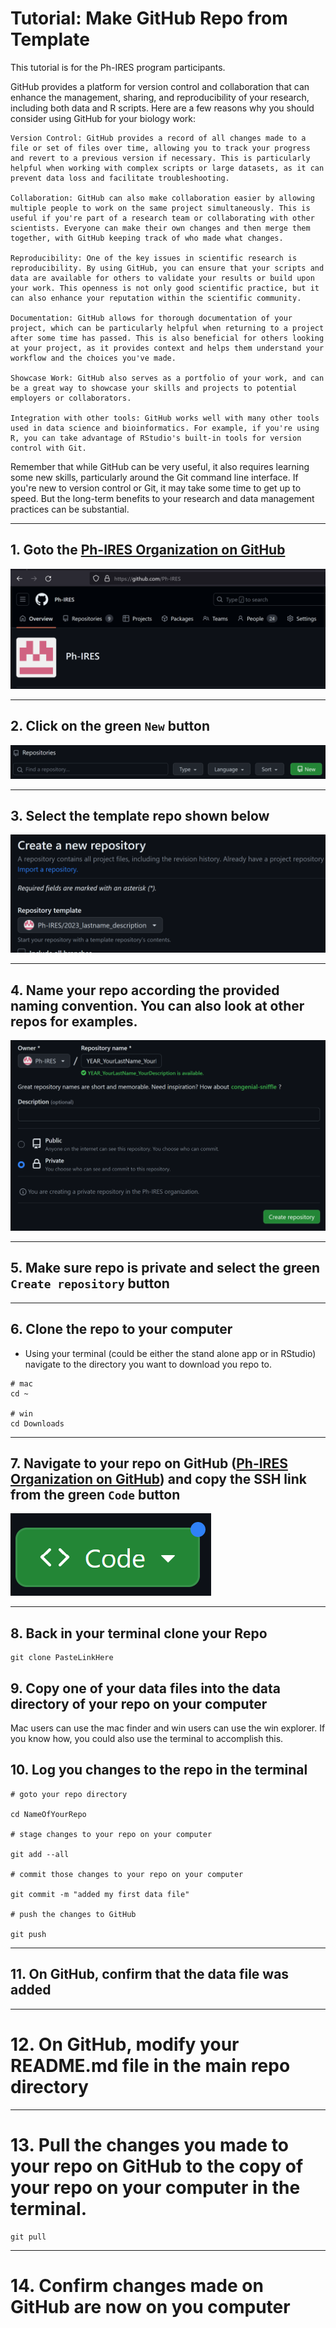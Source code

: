 # Tutorial: Make GitHub Repo from Template

This tutorial is for the Ph-IRES program participants.

GitHub provides a platform for version control and collaboration that can enhance the management, sharing, and reproducibility of your research, including both data and R scripts. Here are a few reasons why you should consider using GitHub for your biology work:

    Version Control: GitHub provides a record of all changes made to a file or set of files over time, allowing you to track your progress and revert to a previous version if necessary. This is particularly helpful when working with complex scripts or large datasets, as it can prevent data loss and facilitate troubleshooting.

    Collaboration: GitHub can also make collaboration easier by allowing multiple people to work on the same project simultaneously. This is useful if you're part of a research team or collaborating with other scientists. Everyone can make their own changes and then merge them together, with GitHub keeping track of who made what changes.

    Reproducibility: One of the key issues in scientific research is reproducibility. By using GitHub, you can ensure that your scripts and data are available for others to validate your results or build upon your work. This openness is not only good scientific practice, but it can also enhance your reputation within the scientific community.

    Documentation: GitHub allows for thorough documentation of your project, which can be particularly helpful when returning to a project after some time has passed. This is also beneficial for others looking at your project, as it provides context and helps them understand your workflow and the choices you've made.

    Showcase Work: GitHub also serves as a portfolio of your work, and can be a great way to showcase your skills and projects to potential employers or collaborators.

    Integration with other tools: GitHub works well with many other tools used in data science and bioinformatics. For example, if you're using R, you can take advantage of RStudio's built-in tools for version control with Git.

Remember that while GitHub can be very useful, it also requires learning some new skills, particularly around the Git command line interface. If you're new to version control or Git, it may take some time to get up to speed. But the long-term benefits to your research and data management practices can be substantial.

---

## 1. Goto the [Ph-IRES Organization on GitHub](https://github.com/Ph-IRES)

![](phires_org.png)
	
---

## 2. Click on the green `New` button

![](new_button.png)

---

## 3. Select the template repo shown below

![](template_repo.png)
	
---

## 4. Name your repo according the provided naming convention.  You can also look at other repos for examples.

![](name_repo.png)
	
---

## 5. Make sure repo is private and select the green `Create repository` button

---

## 6. Clone the repo to your computer

* Using your terminal (could be either the stand alone app or in RStudio) navigate to the directory you want to download you repo to.

```
# mac
cd ~

# win
cd Downloads
```

---

## 7. Navigate to your repo on GitHub ([Ph-IRES Organization on GitHub](https://github.com/Ph-IRES)) and copy the SSH link from the green `Code` button

![](code_button.png)

---

## 8. Back in your terminal clone your Repo

```
git clone PasteLinkHere
```

## 9. Copy one of your data files into the data directory of your repo on your computer

Mac users can use the mac finder and win users can use the win explorer.  If you know how, you could also use the terminal to accomplish this.

## 10. Log you changes to the repo in the terminal

```
# goto your repo directory

cd NameOfYourRepo

# stage changes to your repo on your computer

git add --all

# commit those changes to your repo on your computer

git commit -m "added my first data file"

# push the changes to GitHub

git push
```

---

## 11. On GitHub, confirm that the data file was added

---

# 12. On GitHub, modify your README.md file in the main repo directory

---

# 13.  Pull the changes you made to your repo on GitHub to the copy of your repo on your computer in the terminal.

```
git pull
```

---

# 14. Confirm changes made on GitHub are now on you computer
